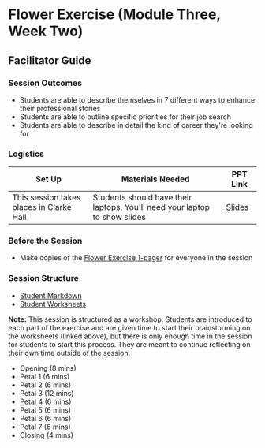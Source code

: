 # Flower Exercise (Module Three, Week Two)

## Facilitator Guide

### Session Outcomes 

* Students are able to describe themselves in 7 different ways to enhance their professional stories
* Students are able to outline specific priorities for their job search
* Students are able to describe in detail the kind of career they're looking for

### Logistics 

| Set Up | Materials Needed | PPT Link |
| ------ | ---------------- | ---------------- |
| This session takes places in Clarke Hall | Students should have their laptops. You'll need your laptop to show slides | [Slides](https://docs.google.com/presentation/d/1ZxwdADE5YeyRl_mHAfcQW25QgLSALHo_iKu7eRLLfgg/edit?usp=sharing) |

### Before the Session

* Make copies of the [Flower Exercise 1-pager](https://github.com/turingschool/career-development-curriculum/blob/master/files/Career%20Unit%20-%20The%20Flower%20Diagram.pdf) for everyone in the session

### Session Structure

* [Student Markdown](https://github.com/turingschool/career-development-curriculum/blob/master/module_three/flower_exercise.md)
* [Student Worksheets](https://docs.google.com/document/d/1pLe95AA3y8rxnU-MDnyAVeoqWCxE9__KMDhmPgcd_7c/edit?usp=sharing)

**Note:** This session is structured as a workshop. Students are introduced to each part of the exercise and are given time to start their brainstorming on the worksheets (linked above), but there is only enough time in the session for students to start this process. They are meant to continue reflecting on their own time outside of the session. 

* Opening (8 mins)
* Petal 1 (6 mins)
* Petal 2 (6 mins)
* Petal 3 (12 mins)
* Petal 4 (6 mins)
* Petal 5 (6 mins)
* Petal 6 (6 mins)
* Petal 7 (6 mins) 
* Closing (4 mins)


